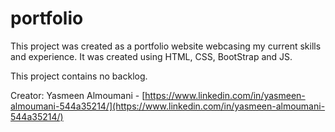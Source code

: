 # portfolio

This project was created as a portfolio website webcasing my current skills and experience. It was created using HTML, CSS, BootStrap and JS. 

This project contains no backlog.

Creator:
Yasmeen Almoumani - [https://www.linkedin.com/in/yasmeen-almoumani-544a35214/](https://www.linkedin.com/in/yasmeen-almoumani-544a35214/)
